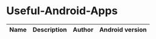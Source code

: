 # Useful-Android-Apps

| Name | Description | Author | Android version |
| --- | :---: | :---: | :---: |
